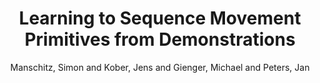 ---
collection: conference
permalink: /publications/Manschitz2014IROS
pubtype: conference 
title: "Learning to Sequence Movement Primitives from Demonstrations" 
author: "Manschitz, Simon and Kober, Jens and Gienger, Michael and Peters, Jan" 
year: 2014
avenue: IEEE/RSJ Conference on Intelligent Robots and Systems (IROS) 
url:  
pages: 4414--4421 
code:  
video: https://youtu.be/WCayQ8xIiU8 
abstract: 
---